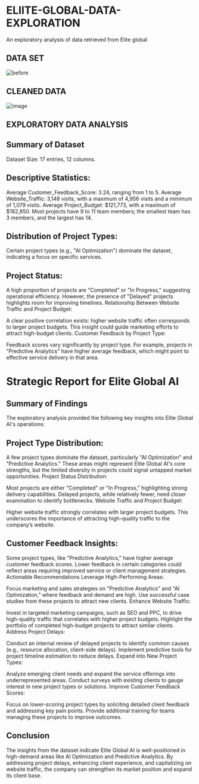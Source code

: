 # ELIITE-GLOBAL-DATA-EXPLORATION
An exploratory analysis of data retrieved from Elite global 

## DATA SET

![before](https://github.com/user-attachments/assets/6c077afb-4eed-456a-b837-29f2e473b562)

## CLEANED DATA

![image](https://github.com/user-attachments/assets/6c21d0a1-5cd8-4db9-b4a0-dbcb9e6dbb78)

## EXPLORATORY DATA ANALYSIS

## Summary of Dataset

Dataset Size: 17 entries, 12 columns.

## Descriptive Statistics:

Average Customer_Feedback_Score: 3.24, ranging from 1 to 5.
Average Website_Traffic: 3,148 visits, with a maximum of 4,956 visits and a minimum of 1,079 visits.
Average Project_Budget: $121,773, with a maximum of $182,850.
Most projects have 9 to 11 team members; the smallest team has 3 members, and the largest has 14.

## Distribution of Project Types:

Certain project types (e.g., "AI Optimization") dominate the dataset, indicating a focus on specific services.

## Project Status:

A high proportion of projects are "Completed" or "In Progress," suggesting operational efficiency. However, the presence of "Delayed" projects highlights room for improving timelines.
Relationship Between Website Traffic and Project Budget:

A clear positive correlation exists: higher website traffic often corresponds to larger project budgets. This insight could guide marketing efforts to attract high-budget clients.
Customer Feedback by Project Type:

Feedback scores vary significantly by project type. For example, projects in "Predictive Analytics" have higher average feedback, which might point to effective service delivery in that area.
 ​​
# Strategic Report for Elite Global AI

## Summary of Findings

The exploratory analysis provided the following key insights into Elite Global AI's operations:

## Project Type Distribution:

A few project types dominate the dataset, particularly "AI Optimization" and "Predictive Analytics."
These areas might represent Elite Global AI's core strengths, but the limited diversity in projects could signal untapped market opportunities.
Project Status Distribution:

Most projects are either "Completed" or "In Progress," highlighting strong delivery capabilities.
Delayed projects, while relatively fewer, need closer examination to identify bottlenecks.
Website Traffic and Project Budget:

Higher website traffic strongly correlates with larger project budgets. This underscores the importance of attracting high-quality traffic to the company’s website.

## Customer Feedback Insights:

Some project types, like "Predictive Analytics," have higher average customer feedback scores.
Lower feedback in certain categories could reflect areas requiring improved service or client management strategies.
Actionable Recommendations
Leverage High-Performing Areas:

Focus marketing and sales strategies on "Predictive Analytics" and "AI Optimization," where feedback and demand are high.
Use successful case studies from these projects to attract new clients.
Enhance Website Traffic:

Invest in targeted marketing campaigns, such as SEO and PPC, to drive high-quality traffic that correlates with higher project budgets.
Highlight the portfolio of completed high-budget projects to attract similar clients.
Address Project Delays:

Conduct an internal review of delayed projects to identify common causes (e.g., resource allocation, client-side delays).
Implement predictive tools for project timeline estimation to reduce delays.
Expand into New Project Types:

Analyze emerging client needs and expand the service offerings into underrepresented areas.
Conduct surveys with existing clients to gauge interest in new project types or solutions.
Improve Customer Feedback Scores:

Focus on lower-scoring project types by soliciting detailed client feedback and addressing key pain points.
Provide additional training for teams managing these projects to improve outcomes.

## Conclusion

The insights from the dataset indicate Elite Global AI is well-positioned in high-demand areas like AI Optimization and Predictive Analytics. By addressing project delays, enhancing client experience, and capitalizing on website traffic, the company can strengthen its market position and expand its client base.
